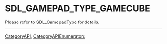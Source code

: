 # SDL_GAMEPAD_TYPE_GAMECUBE

Please refer to [SDL_GamepadType](SDL_GamepadType) for details.

----
[CategoryAPI](CategoryAPI), [CategoryAPIEnumerators](CategoryAPIEnumerators)

